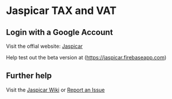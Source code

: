# Jaspicar TAX and VAT

## Login with a Google Account

Visit the offial website: [Jaspicar](https://jaspicar.surbiton.co.za)

Help test out the beta version at (https://jaspicar.firebaseapp.com)

## Further help

Visit the [Jaspicar Wiki](https://github.com/AshtreeCC/jaspicar/wiki) or [Report an Issue](https://github.com/AshtreeCC/jaspicar/issues)
